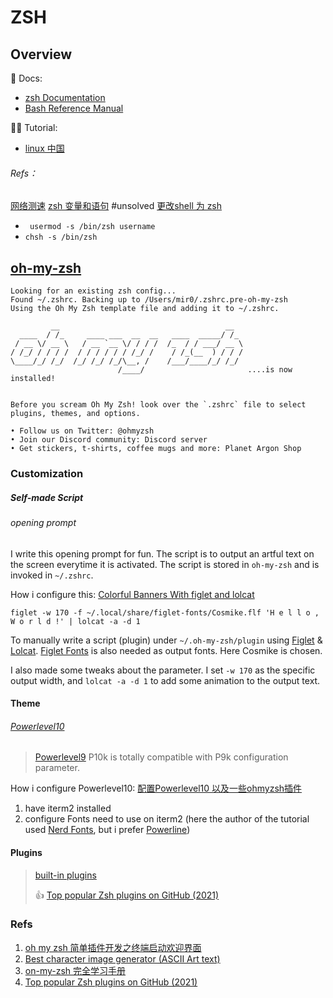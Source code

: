 # ZSH

## Overview

📖 Docs:
+ [zsh Documentation](https://zsh.sourceforge.io/Doc/)
+ [Bash Reference Manual](https://www.gnu.org/software/bash/manual/bash.html#index-export)

👨‍🏫  Tutorial:
+ [linux 中国](https://docs.microsoft.com/en-us/windows-server/administration/windows-commands/ping)



###### Refs：

[网络测速](https://juejin.cn/post/6844904152108105742)
[zsh 变量和语句](https://kennethfan.github.io/2017/09/20/zsh-变量和语句/) #unsolved 
[更改shell 为 zsh](https://blog.csdn.net/weixin_40002692/article/details/116994108)

- ` usermod -s /bin/zsh username`
- `chsh -s /bin/zsh`



## [oh-my-zsh](https://ohmyz.sh/#install)

```shell
Looking for an existing zsh config...
Found ~/.zshrc. Backing up to /Users/mir0/.zshrc.pre-oh-my-zsh
Using the Oh My Zsh template file and adding it to ~/.zshrc.

         __                                     __
  ____  / /_     ____ ___  __  __   ____  _____/ /_
 / __ \/ __ \   / __ `__ \/ / / /  /_  / / ___/ __ \
/ /_/ / / / /  / / / / / / /_/ /    / /_(__  ) / / /
\____/_/ /_/  /_/ /_/ /_/\__, /    /___/____/_/ /_/
                        /____/                       ....is now installed!


Before you scream Oh My Zsh! look over the `.zshrc` file to select plugins, themes, and options.

• Follow us on Twitter: @ohmyzsh
• Join our Discord community: Discord server
• Get stickers, t-shirts, coffee mugs and more: Planet Argon Shop
```



### Customization

##### Self-made Script

###### opening prompt

I write this opening prompt for fun. The script is to output an artful text on the screen everytime it is activated. The script is stored in `oh-my-zsh` and is invoked in `~/.zshrc`.



How i configure this: [Colorful Banners With figlet and lolcat](https://blog.victormendonca.com/2019/03/10/colorful-banners-with-figlet-and-lolcat/)
```shell
figlet -w 170 -f ~/.local/share/figlet-fonts/Cosmike.flf 'H e l l o , W o r l d !' | lolcat -a -d 1
```
To manually write a script (plugin) under `~/.oh-my-zsh/plugin` using [Figlet](http://www.figlet.org) & [Lolcat](https://github.com/busyloop/lolcat). [Figlet Fonts](https://github.com/xero/figlet-fonts) is also needed as output fonts. Here Cosmike is chosen. 

I also made some tweaks about the parameter. I set `-w 170` as the specific output width, and `lolcat -a -d 1` to add some animation to the output text. 



#### Theme

###### [Powerlevel10](https://github.com/romkatv/powerlevel10k/blob/master/README.md#configuration)

> [Powerlevel9](https://github.com/Powerlevel9k/powerlevel9k)
> P10k is totally compatible with P9k configuration parameter. 

How i configure Powerlevel10: [配置Powerlevel10 以及一些ohmyzsh插件](https://blog.csdn.net/hch814/article/details/108434036)
1. have iterm2 installed
2. configure Fonts need to use on iterm2 (here the author of the tutorial used [Nerd Fonts](https://www.nerdfonts.com/font-downloads), but i prefer [Powerline](https://github.com/powerline/fonts))



#### Plugins

> [built-in plugins](https://github.com/ohmyzsh/ohmyzsh/wiki/Plugins)
>
> 👍 [Top popular Zsh plugins on GitHub (2021)](https://safjan.com/top-popular-zsh-plugins-on-github-2021/)



### Refs

1. [oh my zsh 简单插件开发之终端启动欢迎界面](https://blog.isuoge.com/a/oh-my-zsh-jian-dan-cha-jian-kai-fa-zhi-zhong-duan-.html)
2. [Best character image generator (ASCII Art text)](https://www.reddit.com/r/rpg/comments/nzmv4c/best_character_image_generator/)
3. [on-my-zsh 完全学习手册](https://blog.csdn.net/JENREY/article/details/118600067)
4. [Top popular Zsh plugins on GitHub (2021)](https://safjan.com/top-popular-zsh-plugins-on-github-2021/)
